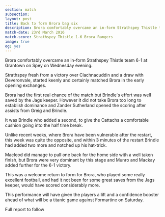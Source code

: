 ```yaml
---
section: match
subsection:
layout: post
title: Back to form Brora bag six 
description: Brora comfortably overcame an in-form Strathspey Thistle team 6-1 at Grantown on Spey on Wednesday evening.
match-date: 23rd March 2016
match-score: Strathspey Thistle 1-6 Brora Rangers
image: true
og: yes
---
```

Brora comfortably overcame an in-form Strathspey Thistle team 6-1 at Grantown on Spey on Wednesday evening. 

Strathspey fresh from a victory over Clachnacuddin and a draw with Deveronvale, started keenly and certainly matched Brora in the early opening exchanges. 

Brora had the first real chance of the match but Brindle's effort was well saved by the Jags keeper. However it did not take Brora too long to establish dominance and Zander Sutherland opened the scoring after assists from Greig and Brindle. 

It was Brindle who added a second, to give the Cattachs a comfortable cushion going into the half time break. 

Unlike recent weeks, where Brora have been vulnerable after the restart, this week was quite the opposite, and within 3 minutes of the restart Brindle had added two more and notched up his hat-trick. 

Macleod did manage to pull one back for the home side with a well taken finish, but Brora were very dominant by this stage and Munro and Mackay added further for the 6-1 victory. 

This was a welcome return to form for Brora, who played some really excellent football, and had it not been for some great saves from the Jags keeper, would have scored considerably more. 

This performance will have given the players a lift and a confidence booster ahead of what will be a titanic game against Formartine on Saturday. 

Full report to follow
